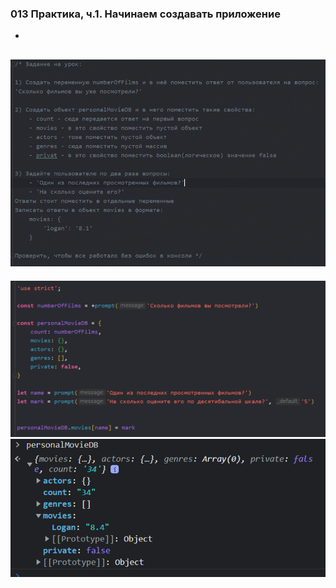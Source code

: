 ### **013 Практика, ч.1. Начинаем создавать приложение**

-
![](_png/Pasted%20image%2020220908194649.png)
-
![](_png/Pasted%20image%2020220908194654.png)![](_png/Pasted%20image%2020220908194657.png)